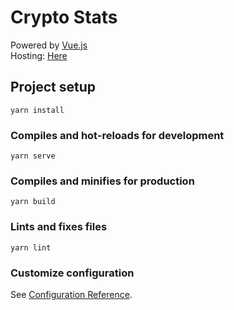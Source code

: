# Crypto Stats
Powered by [Vue.js](https://vuejs.org/)  
Hosting: [Here](https://cryptostats.pietro-tamburini.it)

## Project setup
```
yarn install
```

### Compiles and hot-reloads for development
```
yarn serve
```

### Compiles and minifies for production
```
yarn build
```

### Lints and fixes files
```
yarn lint
```

### Customize configuration
See [Configuration Reference](https://cli.vuejs.org/config/).
